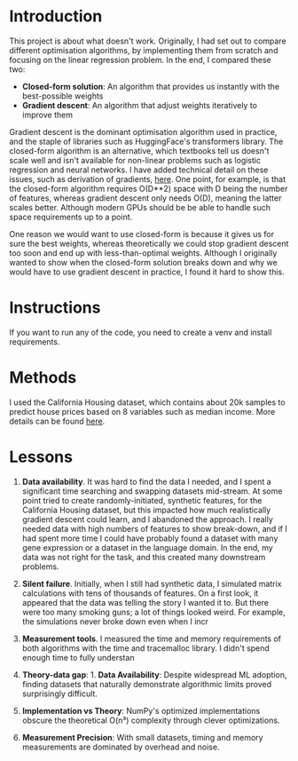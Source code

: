 # Introduction
This project is about what doesn't work. Originally, I had set out to compare different optimisation algorithms, by implementing them from scratch and focusing on the linear regression problem. In the end, I compared these two:
- **Closed-form solution**: An algorithm that provides us instantly with the best-possible weights
- **Gradient descent**: An algorithm that adjust weights iteratively to improve them

Gradient descent is the dominant optimisation algorithm used in practice, and the staple of libraries such as HuggingFace's transformers library. The closed-form algorithm is an alternative, which textbooks tell us doesn't scale well and isn't available for non-linear problems such as logistic regression and neural networks. I have added technical detail on these issues, such as derivation of gradients, [here](./linear_regression.pdf). One point, for example, is that the closed-form algorithm requires O(D**2) space with D being the number of features, whereas gradient descent only needs O(D), meaning the latter scales better. Although modern GPUs should be be able to handle such space requirements up to a point.

One reason we would want to use closed-form is because it gives us for sure the best weights, whereas theoretically we could stop gradient descent too soon and end up with less-than-optimal weights. Although I originally wanted to show when the closed-form solution breaks down and why we would have to use gradient descent in practice, I found it hard to show this.

# Instructions
If you want to run any of the code, you need to create a venv and install requirements.

# Methods
I used the California Housing dataset,  which contains about 20k samples to predict house prices based on 8 variables such as median income. More details can be found [here](https://scikit-learn.org/stable/datasets/real_world.html#california-housing-dataset).

# Lessons
1. **Data availability**. It was hard to find the data I needed, and I spent a significant time searching and swapping datasets mid-stream. At some point tried to create randomly-initiated, synthetic features, for the California Housing dataset, but this impacted how much realistically gradient descent could learn, and I abandoned the approach. I really needed data with high numbers of features to show break-down, and if I had spent more time I could have probably found a dataset with many gene expression or a dataset in the language domain. In the end, my data was not right for the task, and this created many downstream problems.

2. **Silent failure**. Initially, when I still had synthetic data, I simulated matrix calculations with tens of thousands of features. On a first look, it appeared that the data was telling the story I wanted it to. But there were too many smoking guns; a lot of things looked weird. For example, the simulations never broke down even when I incr

2. **Measurement tools**. I measured the time and memory requirements of both algorithms with the time and tracemalloc library. I didn't spend enough time to fully understan


1. **Theory-data gap**: 1. **Data Availability**: Despite widespread ML adoption, finding datasets 
   that naturally demonstrate algorithmic limits proved surprisingly difficult.
2. **Implementation vs Theory**: NumPy's optimized implementations obscure 
   the theoretical O(n³) complexity through clever optimizations.
3. **Measurement Precision**: With small datasets, timing and memory 
   measurements are dominated by overhead and noise.

